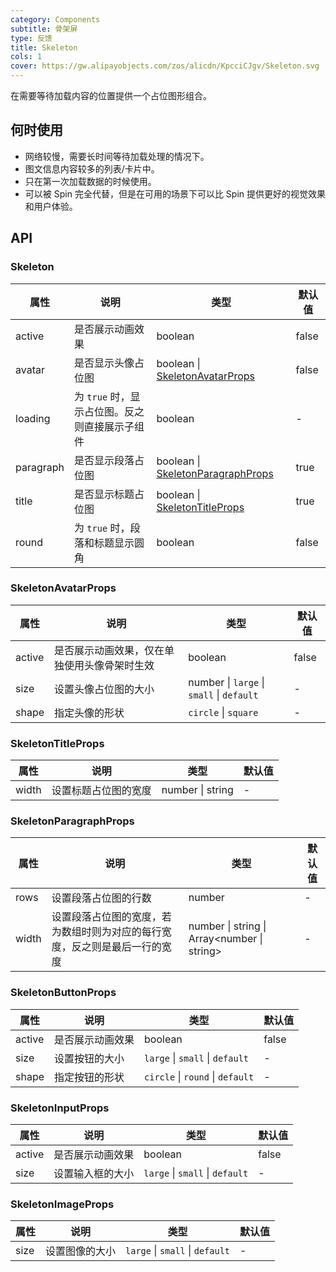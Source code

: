 ```yaml
---
category: Components
subtitle: 骨架屏
type: 反馈
title: Skeleton
cols: 1
cover: https://gw.alipayobjects.com/zos/alicdn/KpcciCJgv/Skeleton.svg
---
```


在需要等待加载内容的位置提供一个占位图形组合。

## 何时使用

- 网络较慢，需要长时间等待加载处理的情况下。
- 图文信息内容较多的列表/卡片中。
- 只在第一次加载数据的时候使用。
- 可以被 Spin 完全代替，但是在可用的场景下可以比 Spin 提供更好的视觉效果和用户体验。

## API

### Skeleton

| 属性 | 说明 | 类型 | 默认值 |
| --- | --- | --- | --- |
| active | 是否展示动画效果 | boolean | false |
| avatar | 是否显示头像占位图 | boolean \| [SkeletonAvatarProps](#SkeletonAvatarProps) | false |
| loading | 为 `true` 时，显示占位图。反之则直接展示子组件 | boolean | - |
| paragraph | 是否显示段落占位图 | boolean \| [SkeletonParagraphProps](#SkeletonParagraphProps) | true |
| title | 是否显示标题占位图 | boolean \| [SkeletonTitleProps](#SkeletonTitleProps) | true |
| round | 为 `true` 时，段落和标题显示圆角 | boolean | false |

### SkeletonAvatarProps

| 属性 | 说明 | 类型 | 默认值 |
| --- | --- | --- | --- |
| active | 是否展示动画效果，仅在单独使用头像骨架时生效 | boolean | false |
| size | 设置头像占位图的大小 | number \| `large` \| `small` \| `default` | - |
| shape | 指定头像的形状 | `circle` \| `square` | - |

### SkeletonTitleProps

| 属性  | 说明                 | 类型             | 默认值 |
| ----- | -------------------- | ---------------- | ------ |
| width | 设置标题占位图的宽度 | number \| string | -      |

### SkeletonParagraphProps

| 属性 | 说明 | 类型 | 默认值 |
| --- | --- | --- | --- |
| rows | 设置段落占位图的行数 | number | - |
| width | 设置段落占位图的宽度，若为数组时则为对应的每行宽度，反之则是最后一行的宽度 | number \| string \| Array<number \| string> | - |

### SkeletonButtonProps

| 属性   | 说明             | 类型                             | 默认值 |
| ------ | ---------------- | -------------------------------- | ------ |
| active | 是否展示动画效果 | boolean                          | false  |
| size   | 设置按钮的大小   | `large` \| `small` \| `default`  | -      |
| shape  | 指定按钮的形状   | `circle` \| `round` \| `default` | -      |

### SkeletonInputProps

| 属性   | 说明             | 类型                            | 默认值 |
| ------ | ---------------- | ------------------------------- | ------ |
| active | 是否展示动画效果 | boolean                         | false  |
| size   | 设置输入框的大小 | `large` \| `small` \| `default` | -      |

### SkeletonImageProps

| 属性 | 说明           | 类型                            | 默认值 |
| ---- | -------------- | ------------------------------- | ------ |
| size | 设置图像的大小 | `large` \| `small` \| `default` | -      |
